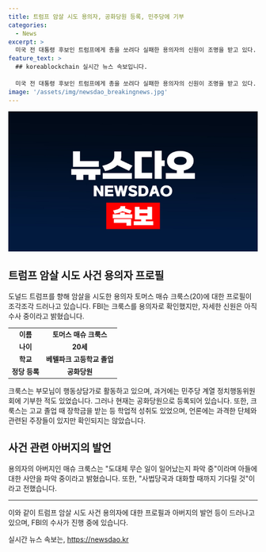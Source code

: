 ```yaml
---
title: 트럼프 암살 시도 용의자, 공화당원 등록, 민주당에 기부
categories:
  - News
excerpt: >
  미국 전 대통령 후보인 트럼프에게 총을 쏘려다 실패한 용의자의 신원이 조명을 받고 있다. 20세의 토머스 크룩스는 과거 범죄 이력이 없으며, 공화당원으로 등록돼 있지만 민주당에도 기부한 적이 있다. 그의 아버지는 아들의 행동에 대해 무슨 일이 일어났는지 파악 중이라며 사법 당국과의 대화를 기다리겠다고 밝혔다. 크룩스는 고교 졸업 시 장학금을 받았으며, 과격한 단체와의 연관 주장은 확인되지 않았다. 사건에 대한 추가적인 수사가 진행 중이다.
feature_text: >
  ## koreablockchain 실시간 뉴스 속보입니다.

  미국 전 대통령 후보인 트럼프에게 총을 쏘려다 실패한 용의자의 신원이 조명을 받고 있다. 20세의 토머스 크룩스는 과거 범죄 이력이 없으며, 공화당원으로 등록돼 있지만 민주당에도 기부한 적이 있다. 그의 아버지는 아들의 행동에 대해 무슨 일이 일어났는지 파악 중이라며 사법 당국과의 대화를 기다리겠다고 밝혔다. 크룩스는 고교 졸업 시 장학금을 받았으며, 과격한 단체와의 연관 주장은 확인되지 않았다. 사건에 대한 추가적인 수사가 진행 중이다.
image: '/assets/img/newsdao_breakingnews.jpg'
---
```


<p><img src="/assets/img/newsdao_breakingnews.jpg" alt="koreablockchain 속보" /></p>

<h2 data-ke-size="size26">트럼프 암살 시도 사건 용의자 프로필</h2>

<p data-ke-size="size16">도널드 트럼프를 향해 암살을 시도한 용의자 토머스 매슈 크룩스(20)에 대한 프로필이 조각조각 드러나고 있습니다. FBI는 크룩스를 용의자로 확인했지만, 자세한 신원은 아직 수사 중이라고 밝혔습니다.</p>

<table>
    <tr>
        <td style="text-align: center; height: 17px;"><b>이름</b></td>
        <td style="text-align: center; height: 17px;"><b>토머스 매슈 크룩스</b></td>
    </tr>
    <tr>
        <td style="text-align: center; height: 17px;"><b>나이</b></td>
        <td style="text-align: center; height: 17px;"><b>20세</b></td>
    </tr>
    <tr>
        <td style="text-align: center; height: 17px;"><b>학교</b></td>
        <td style="text-align: center; height: 17px;"><b>베텔파크 고등학교 졸업</b></td>
    </tr>
    <tr>
        <td style="text-align: center; height: 17px;"><b>정당 등록</b></td>
        <td style="text-align: center; height: 17px;"><b>공화당원</b></td>
    </tr>
</table>

<p data-ke-size="size16">크룩스는 부모님이 행동상담가로 활동하고 있으며, 과거에는 민주당 계열 정치행동위원회에 기부한 적도 있었습니다. 그러나 현재는 공화당원으로 등록되어 있습니다. 또한, 크룩스는 고교 졸업 때 장학금을 받는 등 학업적 성취도 있었으며, 언론에는 과격한 단체와 관련된 주장들이 있지만 확인되지는 않았습니다.</p>

<h2 data-ke-size="size26">사건 관련 아버지의 발언</h2>

<p data-ke-size="size16">용의자의 아버지인 매슈 크룩스는 "도대체 무슨 일이 일어났는지 파악 중"이라며 아들에 대한 사안을 파악 중이라고 밝혔습니다. 또한, "사법당국과 대화할 때까지 기다릴 것"이라고 전했습니다.</p>

<hr>

<p data-ke-size="size16">이와 같이 트럼프 암살 시도 사건 용의자에 대한 프로필과 아버지의 발언 등이 드러나고 있으며, FBI의 수사가 진행 중에 있습니다.</p>
실시간 뉴스 속보는, <a href="https://newsdao.kr" rel="dofollow">https://newsdao.kr</a>


